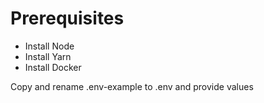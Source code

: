 # Prerequisites

- Install Node
- Install Yarn
- Install Docker

Copy and rename .env-example to .env and provide values
